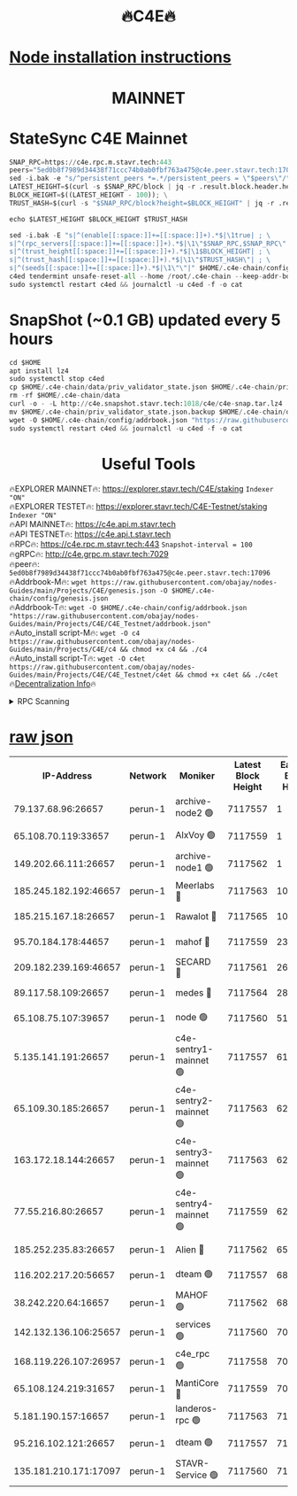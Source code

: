 <h1 align="center"> 🔥C4E🔥</h1>

[Node installation instructions](https://github.com/obajay/nodes-Guides/tree/main/Projects/C4E)
=

<h1 align="center"> MAINNET</h1>

# StateSync C4E Mainnet
```python
SNAP_RPC=https://c4e.rpc.m.stavr.tech:443
peers="5ed0b8f7989d34438f71ccc74b0ab0fbf763a475@c4e.peer.stavr.tech:17096"
sed -i.bak -e "s/^persistent_peers *=.*/persistent_peers = \"$peers\"/" $HOME/.c4e-chain/config/config.toml
LATEST_HEIGHT=$(curl -s $SNAP_RPC/block | jq -r .result.block.header.height); \
BLOCK_HEIGHT=$((LATEST_HEIGHT - 100)); \
TRUST_HASH=$(curl -s "$SNAP_RPC/block?height=$BLOCK_HEIGHT" | jq -r .result.block_id.hash)

echo $LATEST_HEIGHT $BLOCK_HEIGHT $TRUST_HASH

sed -i.bak -E "s|^(enable[[:space:]]+=[[:space:]]+).*$|\1true| ; \
s|^(rpc_servers[[:space:]]+=[[:space:]]+).*$|\1\"$SNAP_RPC,$SNAP_RPC\"| ; \
s|^(trust_height[[:space:]]+=[[:space:]]+).*$|\1$BLOCK_HEIGHT| ; \
s|^(trust_hash[[:space:]]+=[[:space:]]+).*$|\1\"$TRUST_HASH\"| ; \
s|^(seeds[[:space:]]+=[[:space:]]+).*$|\1\"\"|" $HOME/.c4e-chain/config/config.toml
c4ed tendermint unsafe-reset-all --home /root/.c4e-chain --keep-addr-book
sudo systemctl restart c4ed && journalctl -u c4ed -f -o cat
```
# SnapShot (~0.1 GB) updated every 5 hours
```python
cd $HOME
apt install lz4
sudo systemctl stop c4ed
cp $HOME/.c4e-chain/data/priv_validator_state.json $HOME/.c4e-chain/priv_validator_state.json.backup
rm -rf $HOME/.c4e-chain/data
curl -o - -L http://c4e.snapshot.stavr.tech:1018/c4e/c4e-snap.tar.lz4 | lz4 -c -d - | tar -x -C $HOME/.c4e-chain --strip-components 2
mv $HOME/.c4e-chain/priv_validator_state.json.backup $HOME/.c4e-chain/data/priv_validator_state.json
wget -O $HOME/.c4e-chain/config/addrbook.json "https://raw.githubusercontent.com/obajay/nodes-Guides/main/Projects/C4E/addrbook.json"
sudo systemctl restart c4ed && journalctl -u c4ed -f -o cat
```
 <h1 align="center"> Useful Tools</h1>

🔥EXPLORER MAINNET🔥:  https://explorer.stavr.tech/C4E/staking            `Indexer "ON"` \
🔥EXPLORER TESTET🔥:   https://explorer.stavr.tech/C4E-Testnet/staking     `Indexer "ON"` \
🔥API MAINNET🔥:       https://c4e.api.m.stavr.tech \
🔥API TESTNET🔥:       https://c4e.api.t.stavr.tech \
🔥RPC🔥:               https://c4e.rpc.m.stavr.tech:443                  `Snapshot-interval = 100` \
🔥gRPC🔥:              http://c4e.grpc.m.stavr.tech:7029 \
🔥peer🔥:              `5ed0b8f7989d34438f71ccc74b0ab0fbf763a475@c4e.peer.stavr.tech:17096` \
🔥Addrbook-M🔥:    ```wget https://raw.githubusercontent.com/obajay/nodes-Guides/main/Projects/C4E/genesis.json -O $HOME/.c4e-chain/config/genesis.json``` \
🔥Addrbook-T🔥:    ```wget -O $HOME/.c4e-chain/config/addrbook.json "https://raw.githubusercontent.com/obajay/nodes-Guides/main/Projects/C4E/C4E_Testnet/addrbook.json"``` \
🔥Auto_install script-M🔥: ```wget -O c4 https://raw.githubusercontent.com/obajay/nodes-Guides/main/Projects/C4E/c4 && chmod +x c4 && ./c4``` \
🔥Auto_install script-T🔥: ```wget -O c4et https://raw.githubusercontent.com/obajay/nodes-Guides/main/Projects/C4E/C4E_Testnet/c4et && chmod +x c4et && ./c4et``` \
🔥[Decentralization Info](https://github.com/obajay/StateSync-snapshots/tree/main/Projects/C4E/Decentralization)🔥




<details>
<summary>RPC Scanning</summary>

<h2 align="center"> We scan nodes in real time every 4 hours. And we provide the final result of RPC endpoints.
We cannot influence the operation of these nodes in any way. </h2>


```python
If Voting Power is higher than 0 --> then the Node is a validator of the network and may be subject to attack and be a potential threat to the chain.
```
```python
We marked such validators with a red symbol
```

</details>

[raw json](https://rpc-check.c4e.stavr.tech/c4e/rpc-c4e-result.json)
=



<table><tr><th>IP-Address</th><th>Network</th><th>Moniker</th><th>Latest Block Height</th><th>Earliest Block Height</th><th>Catching Up</th><th>Tx Index</th><th>Voting Power</th><th>Scan Time</th></tr><tr><td>79.137.68.96:26657</td><td>perun-1</td><td>archive-node2 🟢</td><td>7117557</td><td>1</td><td>False</td><td>on</td><td>0</td><td>2024-02-10T16:50:04.958394632UTC</td></tr><tr><td>65.108.70.119:33657</td><td>perun-1</td><td>AlxVoy 🟢</td><td>7117559</td><td>1</td><td>False</td><td>on</td><td>0</td><td>2024-02-10T16:50:19.174052323UTC</td></tr><tr><td>149.202.66.111:26657</td><td>perun-1</td><td>archive-node1 🟢</td><td>7117562</td><td>1</td><td>False</td><td>on</td><td>0</td><td>2024-02-10T16:50:35.826296485UTC</td></tr><tr><td>185.245.182.192:46657</td><td>perun-1</td><td>Meerlabs 🔴</td><td>7117563</td><td>1051501</td><td>False</td><td>on</td><td>344594</td><td>2024-02-10T16:50:41.025846586UTC</td></tr><tr><td>185.215.167.18:26657</td><td>perun-1</td><td>Rawalot 🔴</td><td>7117565</td><td>1090501</td><td>False</td><td>on</td><td>450002</td><td>2024-02-10T16:50:53.116557085UTC</td></tr><tr><td>95.70.184.178:44657</td><td>perun-1</td><td>mahof 🔴</td><td>7117559</td><td>2342001</td><td>False</td><td>off</td><td>1356338</td><td>2024-02-10T16:50:18.324280979UTC</td></tr><tr><td>209.182.239.169:46657</td><td>perun-1</td><td>SECARD 🔴</td><td>7117561</td><td>2616101</td><td>False</td><td>off</td><td>749292</td><td>2024-02-10T16:50:31.032643609UTC</td></tr><tr><td>89.117.58.109:26657</td><td>perun-1</td><td>medes 🔴</td><td>7117564</td><td>2826001</td><td>False</td><td>off</td><td>890936</td><td>2024-02-10T16:50:48.321716088UTC</td></tr><tr><td>65.108.75.107:39657</td><td>perun-1</td><td>node 🟢</td><td>7117560</td><td>5198801</td><td>False</td><td>on</td><td>0</td><td>2024-02-10T16:50:22.191961600UTC</td></tr><tr><td>5.135.141.191:26657</td><td>perun-1</td><td>c4e-sentry1-mainnet 🟢</td><td>7117557</td><td>6198001</td><td>False</td><td>on</td><td>0</td><td>2024-02-10T16:50:03.831542822UTC</td></tr><tr><td>65.109.30.185:26657</td><td>perun-1</td><td>c4e-sentry2-mainnet 🟢</td><td>7117563</td><td>6238301</td><td>False</td><td>on</td><td>0</td><td>2024-02-10T16:50:40.658410062UTC</td></tr><tr><td>163.172.18.144:26657</td><td>perun-1</td><td>c4e-sentry3-mainnet 🟢</td><td>7117563</td><td>6239001</td><td>False</td><td>on</td><td>0</td><td>2024-02-10T16:50:41.840864781UTC</td></tr><tr><td>77.55.216.80:26657</td><td>perun-1</td><td>c4e-sentry4-mainnet 🟢</td><td>7117559</td><td>6241001</td><td>False</td><td>on</td><td>0</td><td>2024-02-10T16:50:18.752445270UTC</td></tr><tr><td>185.252.235.83:26657</td><td>perun-1</td><td>Alien 🔴</td><td>7117562</td><td>6502501</td><td>False</td><td>on</td><td>648118</td><td>2024-02-10T16:50:36.134603643UTC</td></tr><tr><td>116.202.217.20:56657</td><td>perun-1</td><td>dteam 🟢</td><td>7117557</td><td>6800901</td><td>False</td><td>on</td><td>0</td><td>2024-02-10T16:50:04.176307520UTC</td></tr><tr><td>38.242.220.64:16657</td><td>perun-1</td><td>MAHOF 🟢</td><td>7117562</td><td>6885501</td><td>False</td><td>on</td><td>0</td><td>2024-02-10T16:50:33.438588401UTC</td></tr><tr><td>142.132.136.106:25657</td><td>perun-1</td><td>services 🟢</td><td>7117560</td><td>7012001</td><td>False</td><td>on</td><td>0</td><td>2024-02-10T16:50:21.855574080UTC</td></tr><tr><td>168.119.226.107:26957</td><td>perun-1</td><td>c4e_rpc 🟢</td><td>7117558</td><td>7017558</td><td>False</td><td>on</td><td>0</td><td>2024-02-10T16:50:11.367685921UTC</td></tr><tr><td>65.108.124.219:31657</td><td>perun-1</td><td>MantiCore 🔴</td><td>7117559</td><td>7017559</td><td>False</td><td>off</td><td>729091</td><td>2024-02-10T16:50:17.881947660UTC</td></tr><tr><td>5.181.190.157:16657</td><td>perun-1</td><td>landeros-rpc 🟢</td><td>7117563</td><td>7109001</td><td>False</td><td>on</td><td>0</td><td>2024-02-10T16:50:52.779386580UTC</td></tr><tr><td>95.216.102.121:26657</td><td>perun-1</td><td>dteam 🟢</td><td>7117557</td><td>7116001</td><td>False</td><td>on</td><td>0</td><td>2024-02-10T16:50:04.579630413UTC</td></tr><tr><td>135.181.210.171:17097</td><td>perun-1</td><td>STAVR-Service 🟢</td><td>7117560</td><td>7117001</td><td>False</td><td>on</td><td>0</td><td>2024-02-10T16:50:22.585192075UTC</td></tr></table>
